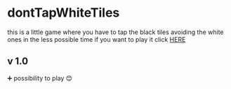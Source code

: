 # dontTapWhiteTiles
this is a little game where you have to tap the black tiles avoiding the white ones in the less possible time
if you want to play it click [HERE](https://lucaparmeggiani.github.io/dontTapWhiteTiles.github.io/dontTapWhiteTiles/)
## v 1.0
➕ possibility to play 😊

